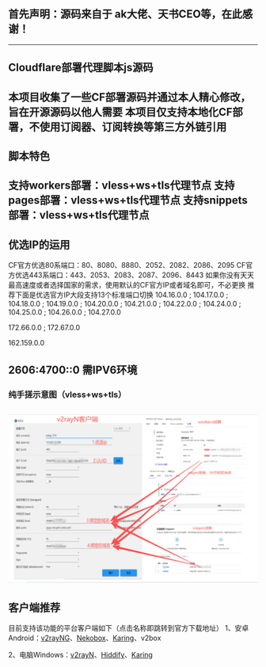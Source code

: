 ## 首先声明：源码来自于 ak大佬、天书CEO等，在此感谢！
-------------------------------------------------------------
## Cloudflare部署代理脚本js源码

本项目收集了一些CF部署源码并通过本人精心修改，旨在开源源码以他人需要
本项目仅支持本地化CF部署，不使用订阅器、订阅转换等第三方外链引用
-------------------------------------------------------------
## 脚本特色
支持workers部署：vless+ws+tls代理节点
支持pages部署：vless+ws+tls代理节点
支持snippets部署：vless+ws+tls代理节点
-------------------------------------------------------------
## 优选IP的运用
CF官方优选80系端口：80、8080、8880、2052、2082、2086、2095
CF官方优选443系端口：443、2053、2083、2087、2096、8443
如果你没有天天最高速度或者选择国家的需求，使用默认的CF官方IP或者域名即可，不必更换
推荐下面是优选官方IP大段支持13个标准端口切换
104.16.0.0 ; 104.17.0.0 ; 104.18.0.0 ; 104.19.0.0 ; 104.20.0.0 ; 104.21.0.0 ; 104.22.0.0 ; 104.24.0.0 ; 104.25.0.0 ; 104.26.0.0 ; 104.27.0.0 

172.66.0.0 ; 172.67.0.0

162.159.0.0

2606:4700::0 需IPV6环境
-------------------------------------------------------------
### 纯手搓示意图（vless+ws+tls）<br>
   ![这是图片](/image/手搓.png "vless")<br>
------------------------------------------------------------- 
## 客户端推荐
目前支持该功能的平台客户端如下（点击名称即跳转到官方下载地址）
1、安卓Android：[v2rayNG](https://github.com/2dust/v2rayNG/tags)、[Nekobox](https://github.com/starifly/NekoBoxForAndroid/releases)、[Karing](https://github.com/KaringX/karing/tags)、v2box

2、电脑Windows：[v2rayN](https://github.com/2dust/v2rayN/tags)、[Hiddify](https://github.com/hiddify/hiddify-next/tags)、[Karing](https://github.com/KaringX/karing/tags)
